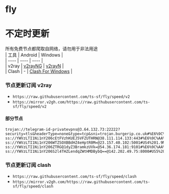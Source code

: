 # fly
# 不定时更新
所有免费节点都爬取自网络，请勿用于非法用途  
|  工具  | Android  | Windows  |  
|  ----  | ----   | ----  |  
| v2ray  | [v2rayNG](https://github.com/2dust/v2rayNG/releases) | [v2rayN](https://github.com/2dust/v2rayN/releases) |  
| Clash  | - | [Clash For Windows](https://github.com/2dust/clashN/releases) | 
  
### 节点更新订阅  v2ray
- `https://raw.githubusercontent.com/ts-sf/fly/speed/v2`  
- `https://mirror.v2gh.com/https://raw.githubusercontent.com/ts-sf/fly/speed/v2`  

#### 部分节点  
``` 
trojan://telegram-id-privatevpns@3.64.132.73:22222?security=tls&headerType=none&type=tcp&sni=trojan.burgerip.co.uk#%E6%9C%AA%E7%9F%A55%2012.6MB%2Fs
ss://YWVzLTI1Ni1nY206cEtFVzhKUEJ5VFZUTHRN@38.111.114.133:443#%E6%9C%AA%E7%9F%A57%202.0MB%2Fs
ss://YWVzLTI1Ni1nY206WTZSOXBBdHZ4eHptR0M=@23.157.40.102:5001#US4%201.9MB%2Fs
ss://YWVzLTI1Ni1nY206ZTRGQ1dyZ3BramkzUVk=@54.36.174.181:9101#%E6%9C%AA%E7%9F%A510%201.8MB%2Fs
ss://YWVzLTI1Ni1nY206S2l4THZLendqZWtHMDBybQ==@142.202.49.75:8000#US5%201.6MB%2Fs
```
### 节点更新订阅  clash
- `https://raw.githubusercontent.com/ts-sf/fly/speed/clash`  
- `https://mirror.v2gh.com/https://raw.githubusercontent.com/ts-sf/fly/speed/clash`  


